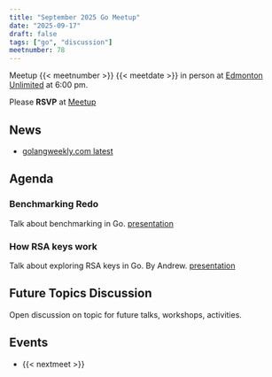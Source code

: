 ```yaml
---
title: "September 2025 Go Meetup"
date: "2025-09-17"
draft: false
tags: ["go", "discussion"]
meetnumber: 78
---
```


Meetup {{< meetnumber >}} {{< meetdate >}} in person at [Edmonton Unlimited](https://edmontonunlimited.com/) at 6:00 pm.

Please **RSVP** at [Meetup](https://www.meetup.com/edmontonunlimited/events/310741568/)

## News

- [golangweekly.com latest](https://golangweekly.com/latest)

## Agenda

### Benchmarking Redo

Talk about benchmarking in Go.
[presentation](https://github.com/edmontongo/presentations/tree/main/2025-08/benchmarking)

### How RSA keys work

Talk about exploring RSA keys in Go. By Andrew.
[presentation](https://github.com/edmontongo/presentations/tree/main/2025-09/rsatalk)

## Future Topics Discussion

Open discussion on topic for future talks, workshops, activities.

## Events

* {{< nextmeet >}}
